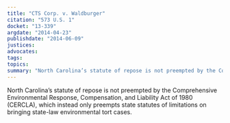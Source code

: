 ```yaml
---
title: "CTS Corp. v. Waldburger"
citation: "573 U.S. 1"
docket: "13-339"
argdate: "2014-04-23"
publishdate: "2014-06-09"
justices:
advocates:
tags:
topics:
summary: "North Carolina’s statute of repose is not preempted by the Comprehensive Environmental Response, Compensation, and Liability Act of 1980 (CERCLA), which instead only preempts state statutes of limitations on bringing state-law environmental tort cases."
---
```

North Carolina’s statute of repose is not preempted by the Comprehensive Environmental Response, Compensation, and Liability Act of 1980 (CERCLA), which instead only preempts state statutes of limitations on bringing state-law environmental tort cases.

